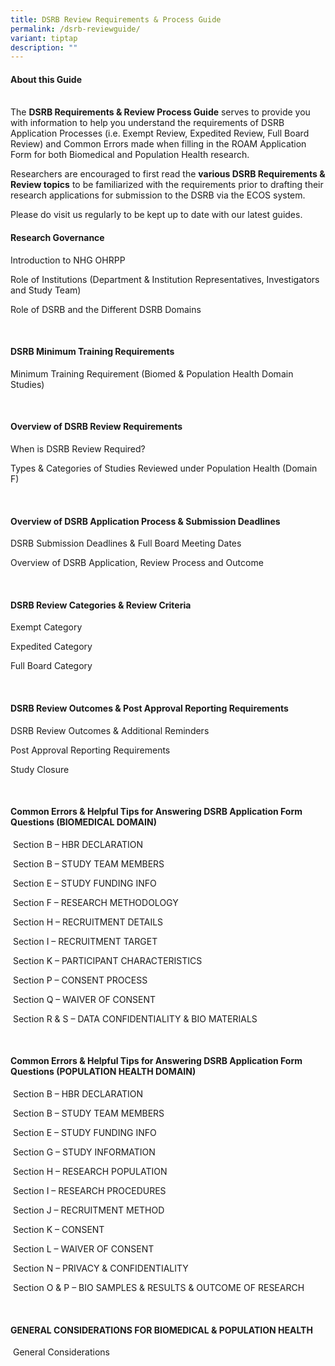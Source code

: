 ```yaml
---
title: DSRB Review Requirements & Process Guide
permalink: /dsrb-reviewguide/
variant: tiptap
description: ""
---
```

<h4><strong>About this Guide</strong></h4>
<p>
<br>The <strong>DSRB Requirements &amp; Review Process Guide</strong> serves
to provide you with information to help you understand the requirements
of DSRB Application Processes (i.e. Exempt Review, Expedited Review, Full
Board Review) and Common Errors made when filling in the ROAM Application
Form for both Biomedical and Population Health research.</p>
<p>Researchers are encouraged to first read the <strong>various DSRB Requirements &amp; Review topics</strong> to
be familiarized with the requirements prior to drafting their research
applications for submission to the DSRB via the ECOS system.</p>
<p>Please do visit us regularly to be kept up to date with our latest guides.
<br>
</p>
<h4><strong>Research Governance&nbsp;</strong></h4>
<p>Introduction to NHG OHRPP</p>
<p>Role of Institutions (Department &amp; Institution Representatives, Investigators
and Study Team)</p>
<p>Role of DSRB and the Different DSRB Domains</p>
<p>&nbsp;</p>
<h4><strong>DSRB Minimum Training Requirements&nbsp;</strong></h4>
<p>Minimum Training Requirement (Biomed &amp;&nbsp;Population Health Domain
Studies)&nbsp;</p>
<p>&nbsp;</p>
<h4><strong>Overview of DSRB Review Requirements&nbsp;</strong></h4>
<p>When is DSRB Review Required?&nbsp;</p>
<p>Types &amp; Categories of Studies Reviewed under Population Health (Domain
F)</p>
<p>&nbsp;</p>
<h4><strong>Overview of DSRB Application Process &amp; Submission Deadlines&nbsp;</strong></h4>
<p>DSRB Submission Deadlines &amp; Full Board Meeting Dates</p>
<p>Overview of DSRB Application, Review Process and Outcome</p>
<p>&nbsp;</p>
<h4><strong>DSRB Review Categories &amp; Review Criteria&nbsp;</strong></h4>
<p>Exempt Category</p>
<p>Expedited Category</p>
<p>Full Board Category</p>
<p>&nbsp;</p>
<h4><strong>DSRB Review Outcomes &amp; Post Approval Reporting Requirements&nbsp;</strong></h4>
<p>DSRB Review Outcomes &amp; Additional Reminders&nbsp;</p>
<p>Post Approval Reporting Requirements&nbsp;&nbsp;</p>
<p>Study Closure</p>
<p>&nbsp;</p>
<h4><strong>Common Errors &amp; Helpful Tips for Answering DSRB Application Form Questions (BIOMEDICAL DOMAIN)&nbsp;</strong></h4>
<p>&nbsp;Section B – HBR DECLARATION</p>
<p>&nbsp;Section B – STUDY TEAM MEMBERS</p>
<p>&nbsp;Section E – STUDY FUNDING INFO</p>
<p>&nbsp;Section F – RESEARCH METHODOLOGY</p>
<p>&nbsp;Section H – RECRUITMENT DETAILS</p>
<p>&nbsp;Section I – RECRUITMENT TARGET</p>
<p>&nbsp;Section K – PARTICIPANT CHARACTERISTICS</p>
<p>&nbsp;Section P – CONSENT PROCESS</p>
<p>&nbsp;Section Q – WAIVER OF CONSENT</p>
<p>&nbsp;Section R &amp; S – DATA CONFIDENTIALITY &amp; BIO MATERIALS</p>
<p>&nbsp;</p>
<h4><strong>Common Errors &amp; Helpful Tips for Answering DSRB Application Form Questions (POPULATION HEALTH DOMAIN)&nbsp;</strong></h4>
<p>&nbsp;Section B – HBR DECLARATION</p>
<p>&nbsp;Section B – STUDY TEAM MEMBERS</p>
<p>&nbsp;Section E – STUDY FUNDING INFO</p>
<p>&nbsp;Section G – STUDY INFORMATION</p>
<p>&nbsp;Section H – RESEARCH POPULATION</p>
<p>&nbsp;Section I – RESEARCH PROCEDURES</p>
<p>&nbsp;Section J – RECRUITMENT METHOD</p>
<p>&nbsp;Section K – CONSENT</p>
<p>&nbsp;Section L – WAIVER OF CONSENT</p>
<p>&nbsp;Section N – PRIVACY &amp; CONFIDENTIALITY</p>
<p>&nbsp;Section O &amp; P – BIO SAMPLES &amp; RESULTS &amp; OUTCOME OF RESEARCH</p>
<p>&nbsp;</p>
<h4><strong>GENERAL CONSIDERATIONS FOR BIOMEDICAL &amp; POPULATION HEALTH</strong>&nbsp;</h4>
<p>&nbsp;General Considerations</p>
<p><strong><a rel="nofollow" target=""><u><br></u></a></strong>
</p>
<p></p>